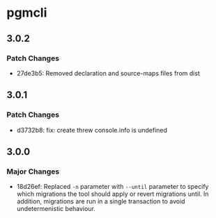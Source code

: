 # pgmcli

## 3.0.2

### Patch Changes

- 27de3b5: Removed declaration and source-maps files from dist

## 3.0.1

### Patch Changes

- d3732b8: fix: create threw console.info is undefined

## 3.0.0

### Major Changes

- 18d26ef: Replaced `-n` parameter with `--until` parameter to specify which migrations the tool should apply or revert migrations until. In addition, migrations are run in a single transaction to avoid undetermenistic behaviour.

